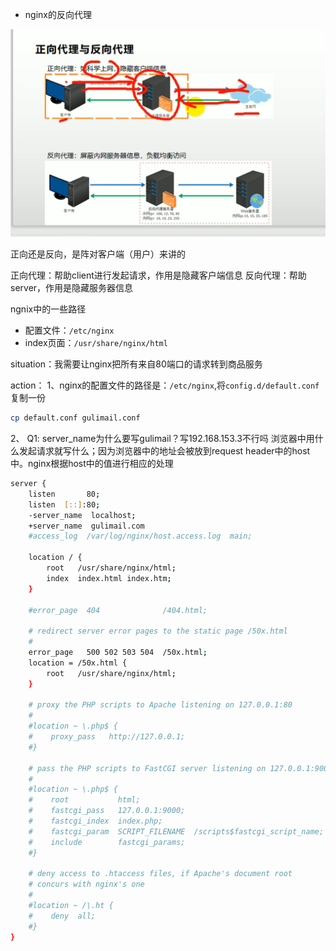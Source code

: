* nginx的反向代理
<img src="./image/nginx反向代理.png">

正向还是反向，是阵对客户端（用户）来讲的

正向代理：帮助client进行发起请求，作用是隐藏客户端信息
反向代理：帮助server，作用是隐藏服务器信息

ngnix中的一些路径
* 配置文件：`/etc/nginx`
* index页面：`/usr/share/nginx/html`


situation：我需要让nginx把所有来自80端口的请求转到商品服务

action：
1、nginx的配置文件的路径是：`/etc/nginx`,将`config.d/default.conf`复制一份
```bash
cp default.conf gulimail.conf
```
2、
Q1: server_name为什么要写gulimail？写192.168.153.3不行吗
浏览器中用什么发起请求就写什么；因为浏览器中的地址会被放到request header中的host中。nginx根据host中的值进行相应的处理
```bash
server {
    listen       80;
    listen  [::]:80;
    -server_name  localhost;
    +server_name  gulimail.com
    #access_log  /var/log/nginx/host.access.log  main;

    location / {
        root   /usr/share/nginx/html;
        index  index.html index.htm;
    }

    #error_page  404              /404.html;

    # redirect server error pages to the static page /50x.html
    #
    error_page   500 502 503 504  /50x.html;
    location = /50x.html {
        root   /usr/share/nginx/html;
    }

    # proxy the PHP scripts to Apache listening on 127.0.0.1:80
    #
    #location ~ \.php$ {
    #    proxy_pass   http://127.0.0.1;
    #}

    # pass the PHP scripts to FastCGI server listening on 127.0.0.1:9000
    #
    #location ~ \.php$ {
    #    root           html;
    #    fastcgi_pass   127.0.0.1:9000;
    #    fastcgi_index  index.php;
    #    fastcgi_param  SCRIPT_FILENAME  /scripts$fastcgi_script_name;
    #    include        fastcgi_params;
    #}

    # deny access to .htaccess files, if Apache's document root
    # concurs with nginx's one
    #
    #location ~ /\.ht {
    #    deny  all;
    #}
}
```
